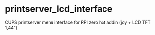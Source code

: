# printserver_lcd_interface
CUPS printserver menu interface for RPI zero hat addin (joy + LCD TFT 1,44")
